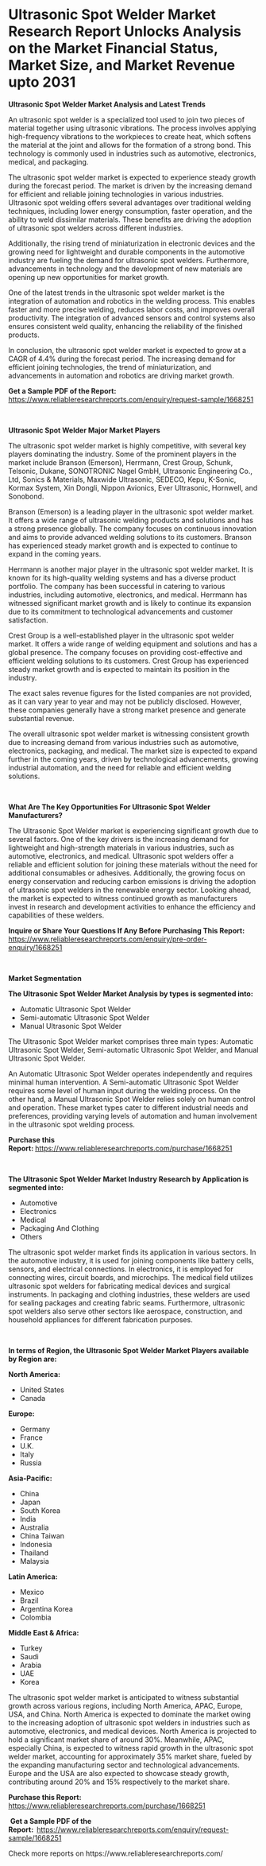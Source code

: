 <p><h1>Ultrasonic Spot Welder Market Research Report Unlocks Analysis on the Market Financial Status, Market Size, and Market Revenue upto 2031</h1></p><p><strong>Ultrasonic Spot Welder Market Analysis and Latest Trends</strong></p>
<p><p>An ultrasonic spot welder is a specialized tool used to join two pieces of material together using ultrasonic vibrations. The process involves applying high-frequency vibrations to the workpieces to create heat, which softens the material at the joint and allows for the formation of a strong bond. This technology is commonly used in industries such as automotive, electronics, medical, and packaging.</p><p>The ultrasonic spot welder market is expected to experience steady growth during the forecast period. The market is driven by the increasing demand for efficient and reliable joining technologies in various industries. Ultrasonic spot welding offers several advantages over traditional welding techniques, including lower energy consumption, faster operation, and the ability to weld dissimilar materials. These benefits are driving the adoption of ultrasonic spot welders across different industries.</p><p>Additionally, the rising trend of miniaturization in electronic devices and the growing need for lightweight and durable components in the automotive industry are fueling the demand for ultrasonic spot welders. Furthermore, advancements in technology and the development of new materials are opening up new opportunities for market growth.</p><p>One of the latest trends in the ultrasonic spot welder market is the integration of automation and robotics in the welding process. This enables faster and more precise welding, reduces labor costs, and improves overall productivity. The integration of advanced sensors and control systems also ensures consistent weld quality, enhancing the reliability of the finished products.</p><p>In conclusion, the ultrasonic spot welder market is expected to grow at a CAGR of 4.4% during the forecast period. The increasing demand for efficient joining technologies, the trend of miniaturization, and advancements in automation and robotics are driving market growth.</p></p>
<p><strong>Get a Sample PDF of the Report:&nbsp;</strong> <a href="https://www.reliableresearchreports.com/enquiry/request-sample/1668251">https://www.reliableresearchreports.com/enquiry/request-sample/1668251</a></p>
<p>&nbsp;</p>
<p><strong>Ultrasonic Spot Welder Major Market Players</strong></p>
<p><p>The ultrasonic spot welder market is highly competitive, with several key players dominating the industry. Some of the prominent players in the market include Branson (Emerson), Herrmann, Crest Group, Schunk, Telsonic, Dukane, SONOTRONIC Nagel GmbH, Ultrasonic Engineering Co., Ltd, Sonics & Materials, Maxwide Ultrasonic, SEDECO, Kepu, K-Sonic, Kormax System, Xin Dongli, Nippon Avionics, Ever Ultrasonic, Hornwell, and Sonobond.</p><p>Branson (Emerson) is a leading player in the ultrasonic spot welder market. It offers a wide range of ultrasonic welding products and solutions and has a strong presence globally. The company focuses on continuous innovation and aims to provide advanced welding solutions to its customers. Branson has experienced steady market growth and is expected to continue to expand in the coming years.</p><p>Herrmann is another major player in the ultrasonic spot welder market. It is known for its high-quality welding systems and has a diverse product portfolio. The company has been successful in catering to various industries, including automotive, electronics, and medical. Herrmann has witnessed significant market growth and is likely to continue its expansion due to its commitment to technological advancements and customer satisfaction.</p><p>Crest Group is a well-established player in the ultrasonic spot welder market. It offers a wide range of welding equipment and solutions and has a global presence. The company focuses on providing cost-effective and efficient welding solutions to its customers. Crest Group has experienced steady market growth and is expected to maintain its position in the industry.</p><p>The exact sales revenue figures for the listed companies are not provided, as it can vary year to year and may not be publicly disclosed. However, these companies generally have a strong market presence and generate substantial revenue.</p><p>The overall ultrasonic spot welder market is witnessing consistent growth due to increasing demand from various industries such as automotive, electronics, packaging, and medical. The market size is expected to expand further in the coming years, driven by technological advancements, growing industrial automation, and the need for reliable and efficient welding solutions.</p></p>
<p>&nbsp;</p>
<p><strong>What Are The Key Opportunities For Ultrasonic Spot Welder Manufacturers?</strong></p>
<p><p>The Ultrasonic Spot Welder market is experiencing significant growth due to several factors. One of the key drivers is the increasing demand for lightweight and high-strength materials in various industries, such as automotive, electronics, and medical. Ultrasonic spot welders offer a reliable and efficient solution for joining these materials without the need for additional consumables or adhesives. Additionally, the growing focus on energy conservation and reducing carbon emissions is driving the adoption of ultrasonic spot welders in the renewable energy sector. Looking ahead, the market is expected to witness continued growth as manufacturers invest in research and development activities to enhance the efficiency and capabilities of these welders.</p></p>
<p><strong>Inquire or Share Your Questions If Any Before Purchasing This Report:</strong> <a href="https://www.reliableresearchreports.com/enquiry/pre-order-enquiry/1668251">https://www.reliableresearchreports.com/enquiry/pre-order-enquiry/1668251</a></p>
<p>&nbsp;</p>
<p><strong>Market Segmentation</strong></p>
<p><strong>The Ultrasonic Spot Welder Market Analysis by types is segmented into:</strong></p>
<p><ul><li>Automatic Ultrasonic Spot Welder</li><li>Semi-automatic Ultrasonic Spot Welder</li><li>Manual Ultrasonic Spot Welder</li></ul></p>
<p><p>The Ultrasonic Spot Welder market comprises three main types: Automatic Ultrasonic Spot Welder, Semi-automatic Ultrasonic Spot Welder, and Manual Ultrasonic Spot Welder. </p><p>An Automatic Ultrasonic Spot Welder operates independently and requires minimal human intervention. A Semi-automatic Ultrasonic Spot Welder requires some level of human input during the welding process. On the other hand, a Manual Ultrasonic Spot Welder relies solely on human control and operation. These market types cater to different industrial needs and preferences, providing varying levels of automation and human involvement in the ultrasonic spot welding process.</p></p>
<p><strong>Purchase this Report:&nbsp;</strong><a href="https://www.reliableresearchreports.com/purchase/1668251">https://www.reliableresearchreports.com/purchase/1668251</a></p>
<p>&nbsp;</p>
<p><strong>The Ultrasonic Spot Welder Market Industry Research by Application is segmented into:</strong></p>
<p><ul><li>Automotive</li><li>Electronics</li><li>Medical</li><li>Packaging And Clothing</li><li>Others</li></ul></p>
<p><p>The ultrasonic spot welder market finds its application in various sectors. In the automotive industry, it is used for joining components like battery cells, sensors, and electrical connections. In electronics, it is employed for connecting wires, circuit boards, and microchips. The medical field utilizes ultrasonic spot welders for fabricating medical devices and surgical instruments. In packaging and clothing industries, these welders are used for sealing packages and creating fabric seams. Furthermore, ultrasonic spot welders also serve other sectors like aerospace, construction, and household appliances for different fabrication purposes.</p></p>
<p>&nbsp;</p>
<p><strong>In terms of Region, the Ultrasonic Spot Welder Market Players available by Region are:</strong></p>
<p>
    <p> <strong> North America: </strong>
        <ul>
            <li>United States</li>
            <li>Canada</li>
        </ul>
        </p> 
    <p> <strong> Europe: </strong>
        <ul>
            <li>Germany</li>
            <li>France</li>
            <li>U.K.</li>
            <li>Italy</li>
            <li>Russia</li>
        </ul>
        </p> 
    <p> <strong> Asia-Pacific: </strong>
        <ul>
            <li>China</li>
            <li>Japan</li>
            <li>South Korea</li>
            <li>India</li>
            <li>Australia</li>
            <li>China Taiwan</li>
            <li>Indonesia</li>
            <li>Thailand</li>
            <li>Malaysia</li>
        </ul>
        </p> 
    <p> <strong> Latin America: </strong>
        <ul>
            <li>Mexico</li>
            <li>Brazil</li>
            <li>Argentina Korea</li>
            <li>Colombia</li>
        </ul>
        </p> 
    <p> <strong> Middle East & Africa: </strong>
        <ul>
            <li>Turkey</li>
            <li>Saudi</li>
            <li>Arabia</li>
            <li>UAE</li>
            <li>Korea</li>
        </ul>
    </p>
    </p>
<p><p>The ultrasonic spot welder market is anticipated to witness substantial growth across various regions, including North America, APAC, Europe, USA, and China. North America is expected to dominate the market owing to the increasing adoption of ultrasonic spot welders in industries such as automotive, electronics, and medical devices. North America is projected to hold a significant market share of around 30%. Meanwhile, APAC, especially China, is expected to witness rapid growth in the ultrasonic spot welder market, accounting for approximately 35% market share, fueled by the expanding manufacturing sector and technological advancements. Europe and the USA are also expected to showcase steady growth, contributing around 20% and 15% respectively to the market share.</p></p>
<p><strong>Purchase this Report: </strong><a href="https://www.reliableresearchreports.com/purchase/1668251">https://www.reliableresearchreports.com/purchase/1668251</a></p>
<p>&nbsp;<strong>Get a Sample PDF of the Report:&nbsp;&nbsp;</strong><a href="https://www.reliableresearchreports.com/enquiry/request-sample/1668251">https://www.reliableresearchreports.com/enquiry/request-sample/1668251</a></p>
<p><strong></strong></p>
<p>Check more reports on https://www.reliableresearchreports.com/</p>